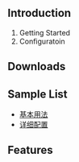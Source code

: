## Introduction

1. Getting Started
2. Configuratoin

## Downloads

## Sample List

* [基本用法](https://github.com/41zone/validation-fo-basic)
* [详细配置](https://github.com/41zone/Validation.FO/wiki)

## Features
